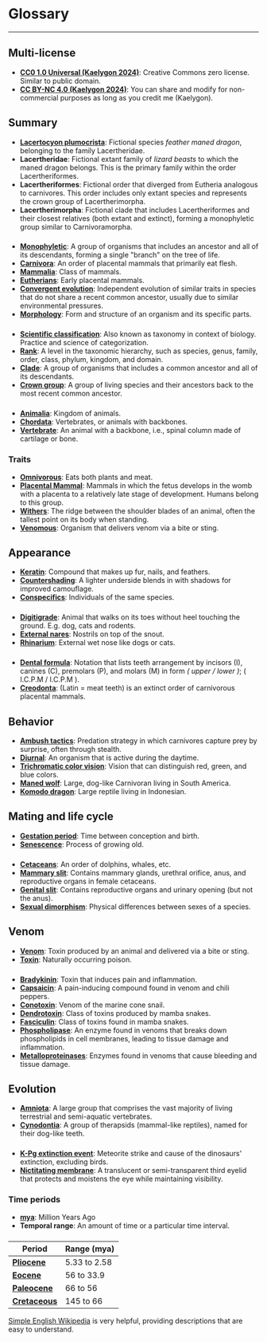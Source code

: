 
# Glossary
---

## Multi-license
- **[CC0 1.0 Universal (Kaelygon 2024)](https://creativecommons.org/public-domain/cc0/)**: Creative Commons zero license. Similar to public domain.
- **[CC BY-NC 4.0 (Kaelygon 2024)](https://creativecommons.org/licenses/by-nc/4.0/)**: You can share and modify for non-commercial purposes as long as you credit me (Kaelygon).
## Summary
- **[Lacertocyon plumocrista](https://github.com/Kaelygon/Lacertocyon-plumocrista)**: Fictional species *feather maned dragon*, belonging to the family Lacertheridae.
- **Lacertheridae**: Fictional extant family of *lizard beasts* to which the maned dragon belongs. This is the primary family within the order Lacertheriformes.
- **Lacertheriformes**: Fictional order that diverged from Eutheria analogous to carnivores. This order includes only extant species and represents the crown group of Lacertherimorpha.
- **Lacertherimorpha**: Fictional clade that includes Lacertheriformes and their closest relatives (both extant and extinct), forming a monophyletic group similar to Carnivoramorpha.
###
- **[Monophyletic](https://en.wikipedia.org/wiki/Monophyly)**: A group of organisms that includes an ancestor and all of its descendants, forming a single "branch" on the tree of life.
- **[Carnivora](https://en.wikipedia.org/wiki/Carnivora)**: An order of placental mammals that primarily eat flesh.
- **[Mammalia](https://en.wikipedia.org/wiki/Mammal)**: Class of mammals.
- **[Eutherians](https://en.wikipedia.org/wiki/Eutheria)**: Early placental mammals.
- **[Convergent evolution](https://en.wikipedia.org/wiki/Convergent_evolution)**: Independent evolution of similar traits in species that do not share a recent common ancestor, usually due to similar environmental pressures.
- **[Morphology](https://en.wikipedia.org/wiki/Morphology_(biology))**: Form and structure of an organism and its specific parts.
###
- **[Scientific classification](https://en.wikipedia.org/wiki/Taxonomy_(biology))**: Also known as taxonomy in context of biology. Practice and science of categorization.
- **[Rank](https://en.wikipedia.org/wiki/Taxonomic_rank)**: A level in the taxonomic hierarchy, such as species, genus, family, order, class, phylum, kingdom, and domain.
- **[Clade](https://en.wikipedia.org/wiki/Clade)**: A group of organisms that includes a common ancestor and all of its descendants.
- **[Crown group](https://en.wikipedia.org/wiki/Crown_group)**: A group of living species and their ancestors back to the most recent common ancestor.
###
- **[Animalia](https://en.wikipedia.org/wiki/Animalia)**: Kingdom of animals.
- **[Chordata](https://en.wikipedia.org/wiki/Chordata)**: Vertebrates, or animals with backbones.
- **[Vertebrate](https://en.wikipedia.org/wiki/vertebrates)**: An animal with a backbone, i.e., spinal column made of cartilage or bone.
###
### Traits
- **[Omnivorous](https://en.wikipedia.org/wiki/Omnivorous)**: Eats both plants and meat.
- **[Placental Mammal](https://en.wikipedia.org/wiki/Placentalia)**: Mammals in which the fetus develops in the womb with a placenta to a relatively late stage of development. Humans belong to this group.
- **[Withers](https://en.wikipedia.org/wiki/Withers)**: The ridge between the shoulder blades of an animal, often the tallest point on its body when standing.
- **[Venomous](https://en.wikipedia.org/wiki/Venom)**: Organism that delivers venom via a bite or sting.
###
## Appearance
- **[Keratin](https://en.wikipedia.org/wiki/Keratin)**: Compound that makes up fur, nails, and feathers.
- **[Countershading](https://en.wikipedia.org/wiki/Countershading)**: A lighter underside blends in with shadows for improved camouflage.
- **[Conspecifics](https://en.wikipedia.org/wiki/Biological_specificity#Conspecific)**: Individuals of the same species.
###
- **[Digitigrade](https://en.wikipedia.org/wiki/Digitigrade)**: Animal that walks on its toes without heel touching the ground. E.g. dog, cats and rodents.
- **[External nares](https://en.wikipedia.org/wiki/Nostril)**: Nostrils on top of the snout.
- **[Rhinarium](https://en.wikipedia.org/wiki/Rhinarium)**: External wet nose like dogs or cats.
###
- **[Dental formula](https://en.wikipedia.org/wiki/Dentition#Dental_formula)**: Notation that lists teeth arrangement by incisors (I), canines (C), premolars (P), and molars (M) in form *( upper / lower )*; ( I.C.P.M / I.C.P.M ).
- **[Creodonta](https://en.wikipedia.org/wiki/Creodonta)**: (Latin = meat teeth) is an extinct order of carnivorous placental mammals.
###
## Behavior
- **[Ambush tactics](https://en.wikipedia.org/wiki/Ambush_predator)**: Predation strategy in which carnivores capture prey by surprise, often through stealth.
- **[Diurnal](https://en.wikipedia.org/wiki/Diurnality)**: An organism that is active during the daytime.
- **[Trichromatic color vision](https://en.wikipedia.org/wiki/Trichromacy)**: Vision that can distinguish red, green, and blue colors.
- **[Maned wolf](https://en.wikipedia.org/wiki/Maned_wolf)**: Large, dog-like Carnivoran living in South America.
- **[Komodo dragon](https://en.wikipedia.org/wiki/Komodo_dragon)**: Large reptile living in Indonesian.
###
## Mating and life cycle
- **[Gestation period](https://en.wikipedia.org/wiki/Gestation)**: Time between conception and birth.
- **[Senescence](https://en.wikipedia.org/wiki/Senescence)**: Process of growing old.
###
- **[Cetaceans](https://en.wikipedia.org/wiki/Cetacea)**: An order of dolphins, whales, etc.
- **[Mammary slit](https://en.wikipedia.org/wiki/Bottlenose_dolphin#Reproduction)**: Contains mammary glands, urethral orifice, anus, and reproductive organs in female cetaceans.
- **[Genital slit](https://baleinesendirect.org/en/discover/life-of-whales/physiology/reproductive-system/)**: Contains reproductive organs and urinary opening (but not the anus).
- **[Sexual dimorphism](https://en.wikipedia.org/wiki/Sexual_dimorphism)**: Physical differences between sexes of a species.
###
## Venom
- **[Venom](https://en.wikipedia.org/wiki/Venom)**: Toxin produced by an animal and delivered via a bite or sting.
- **[Toxin](https://en.wikipedia.org/wiki/Toxin)**: Naturally occurring poison.
###
- **[Bradykinin](https://en.wikipedia.org/wiki/Bradykinin)**: Toxin that induces pain and inflammation.
- **[Capsaicin](https://en.wikipedia.org/wiki/Capsaicin)**: A pain-inducing compound found in venom and chili peppers.
- **[Conotoxin](https://en.wikipedia.org/wiki/Conotoxin)**: Venom of the marine cone snail.
- **[Dendrotoxin](https://en.wikipedia.org/wiki/Dendrotoxin)**: Class of toxins produced by mamba snakes.
- **[Fasciculin](https://en.wikipedia.org/wiki/Fasciculin)**: Class of toxins found in mamba snakes.
- **[Phospholipase](https://en.wikipedia.org/wiki/Phospholipase)**: An enzyme found in venoms that breaks down phospholipids in cell membranes, leading to tissue damage and inflammation.
- **[Metalloproteinases](https://en.wikipedia.org/wiki/Metalloproteinases)**: Enzymes found in venoms that cause bleeding and tissue damage.
###
## Evolution
- **[Amniota](https://en.wikipedia.org/wiki/Amniote)**: A large group that comprises the vast majority of living terrestrial and semi-aquatic vertebrates.
- **[Cynodontia](https://en.wikipedia.org/wiki/Cynodontia)**: A group of therapsids (mammal-like reptiles), named for their dog-like teeth.
###
- **[K-Pg extinction event](https://en.wikipedia.org/wiki/Cretaceous%E2%80%93Paleogene_extinction_event)**: Meteorite strike and cause of the dinosaurs' extinction, excluding birds.
- **[Nictitating membrane](https://en.wikipedia.org/wiki/Nictitating_membrane)**: A translucent or semi-transparent third eyelid that protects and moistens the eye while maintaining visibility.
###
### Time periods
- **[mya](https://simple.wikipedia.org/wiki/Mya_(unit))**: Million Years Ago
- **Temporal range**: An amount of time or a particular time interval.
###

| Period                                                     | Range (mya)  |
| ---------------------------------------------------------- | ------------ |
| **[Pliocene](https://en.wikipedia.org/wiki/Pliocene)**     | 5.33 to 2.58 |
| **[Eocene](https://en.wikipedia.org/wiki/Eocene)**         | 56 to 33.9   |
| **[Paleocene](https://en.wikipedia.org/wiki/Paleocene)**   | 66 to 56     |
| **[Cretaceous](https://en.wikipedia.org/wiki/Cretaceous)** | 145 to 66    |

[Simple English Wikipedia](https://simple.wikipedia.org/) is very helpful, providing descriptions that are easy to understand. 
